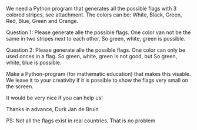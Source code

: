 We need a Python program that generates all the possible flags with 3 colored
stripes, see attachment.  The colors can be: White, Black, Green, Red, Blue,
Green and Orange.

Question 1: Please generate alle the possible flags. One color van not be the
same in two stripes next to each other. So green, white, green is possible.

Question 2: Please generate alle the possible flags. One color can only be used
onces in a flag. So green, white, green is not good, but So green, white, blue
is possible.

Make a Python-program (for mathematic education) that makes this visable. We
leave it to your creativity if it is possible to show the flags very small on
the screen.

It would be very nice if you can help us!

Thanks in advance, Durk Jan de Bruin

PS: Not all the flags exist in real countries. That is no problem 
